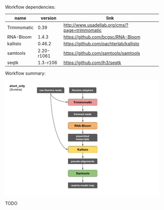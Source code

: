 Workflow dependencies:

| name | version | link |
| --- | --- | --- |
| Trimmomatic | 0.39 | http://www.usadellab.org/cms/?page=trimmomatic |
| RNA-Bloom | 1.4.3 | https://github.com/bcgsc/RNA-Bloom |
| kallisto | 0.46.2 | https://github.com/pachterlab/kallisto |
| samtools | 2.20-r1061 | https://github.com/samtools/samtools |
| seqtk | 1.3-r106 | https://github.com/lh3/seqtk |

Workflow summary:

![workflow](lrgasp_short_only_workflow.png)

TODO
